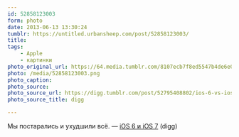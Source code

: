 ```yaml
---
id: 52858123003
form: photo
date: 2013-06-13 13:30:24
tumblr: https://untitled.urbansheep.com/post/52858123003/
title:
tags:
    - Apple
    - картинки
photo_original_url: https://64.media.tumblr.com/8107ecb7f8ed5547b4de6e0bcef53548/tumblr_moaff4PPp41ruw1vso1_1280.png
photo: /media/52858123003.png
photo_caption: 
photo_source:
photo_source_url: https://digg.tumblr.com/post/52795408802/ios-6-vs-ios-7
photo_source_title: digg

---
```


<p>Мы постарались и ухудшили всё. — <a href="http://digg.tumblr.com/post/52795408802/ios-6-vs-ios-7" class="tumblr_blog">iOS 6 и iOS 7</a> (digg)</p>
